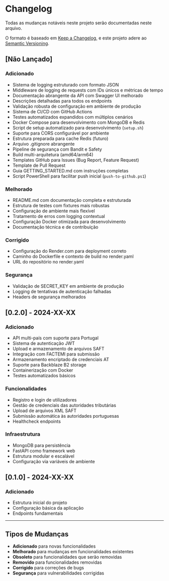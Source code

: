 # Changelog

Todas as mudanças notáveis neste projeto serão documentadas neste arquivo.

O formato é baseado em [Keep a Changelog](https://keepachangelog.com/pt-BR/1.0.0/),
e este projeto adere ao [Semantic Versioning](https://semver.org/lang/pt-BR/).

## [Não Lançado]

### Adicionado
- Sistema de logging estruturado com formato JSON
- Middleware de logging de requests com IDs únicos e métricas de tempo
- Documentação abrangente da API com Swagger UI melhorado
- Descrições detalhadas para todos os endpoints
- Validação robusta de configuração em ambiente de produção
- Sistema de CI/CD com GitHub Actions
- Testes automatizados expandidos com múltiplos cenários
- Docker Compose para desenvolvimento com MongoDB e Redis
- Script de setup automatizado para desenvolvimento (`setup.sh`)
- Suporte para CORS configurável por ambiente
- Estrutura preparada para cache Redis (futuro)
- Arquivo .gitignore abrangente
- Pipeline de segurança com Bandit e Safety
- Build multi-arquitetura (amd64/arm64)
- Templates GitHub para Issues (Bug Report, Feature Request)
- Template de Pull Request
- Guia GETTING_STARTED.md com instruções completas
- Script PowerShell para facilitar push inicial (`push-to-github.ps1`)

### Melhorado
- README.md com documentação completa e estruturada
- Estrutura de testes com fixtures mais robustas
- Configuração de ambiente mais flexível
- Tratamento de erros com logging contextual
- Configuração Docker otimizada para desenvolvimento
- Documentação técnica e de contribuição

### Corrigido
- Configuração do Render.com para deployment correto
- Caminho do Dockerfile e contexto de build no render.yaml
- URL do repositório no render.yaml

### Segurança
- Validação de SECRET_KEY em ambiente de produção
- Logging de tentativas de autenticação falhadas
- Headers de segurança melhorados

## [0.2.0] - 2024-XX-XX

### Adicionado
- API multi-país com suporte para Portugal
- Sistema de autenticação JWT
- Upload e armazenamento de arquivos SAFT
- Integração com FACTEMI para submissão
- Armazenamento encriptado de credenciais AT
- Suporte para Backblaze B2 storage
- Containerização com Docker
- Testes automatizados básicos

### Funcionalidades
- Registro e login de utilizadores
- Gestão de credenciais das autoridades tributárias
- Upload de arquivos XML SAFT
- Submissão automática às autoridades portuguesas
- Healthcheck endpoints

### Infraestrutura
- MongoDB para persistência
- FastAPI como framework web
- Estrutura modular e escalável
- Configuração via variáveis de ambiente

## [0.1.0] - 2024-XX-XX

### Adicionado
- Estrutura inicial do projeto
- Configuração básica da aplicação
- Endpoints fundamentais

---

## Tipos de Mudanças

- **Adicionado** para novas funcionalidades
- **Melhorado** para mudanças em funcionalidades existentes
- **Obsoleto** para funcionalidades que serão removidas
- **Removido** para funcionalidades removidas
- **Corrigido** para correções de bugs
- **Segurança** para vulnerabilidades corrigidas